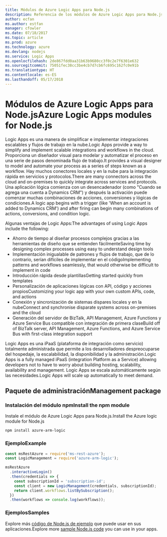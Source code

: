 ```yaml
---
title: Módulos de Azure Logic Apps para Node.js
description: Referencia de los módulos de Azure Logic Apps para Node.js
author: ecfan
ms.author: estfan
manager: cfowler
ms.date: 07/18/2017
ms.topic: article
ms.prod: azure
ms.technology: azure
ms.devlang: nodejs
ms.service: Logic Apps
ms.openlocfilehash: 2de867fdd0aa31b63b9680cc3f0c2e7f6301e632
ms.sourcegitcommit: 75051fec38cc3be4cb7d7cb6fc695c162fc0e91b
ms.translationtype: HT
ms.contentlocale: es-ES
ms.lasthandoff: 05/17/2018
---
```

# <a name="azure-logic-apps-modules-for-nodejs"></a><span data-ttu-id="d82a2-103">Módulos de Azure Logic Apps para Node.js</span><span class="sxs-lookup"><span data-stu-id="d82a2-103">Azure Logic Apps modules for Node.js</span></span>

<span data-ttu-id="d82a2-104">Logic Apps es una manera de simplificar e implementar integraciones escalables y flujos de trabajo en la nube.</span><span class="sxs-lookup"><span data-stu-id="d82a2-104">Logic Apps provide a way to simplify and implement scalable integrations and workflows in the cloud.</span></span> <span data-ttu-id="d82a2-105">Proporciona un diseñador visual para modelar y automatizar el proceso en una serie de pasos denominada flujo de trabajo.</span><span class="sxs-lookup"><span data-stu-id="d82a2-105">It provides a visual designer to model and automate your process as a series of steps known as a workflow.</span></span> <span data-ttu-id="d82a2-106">Hay muchos conectores locales y en la nube para la integración rápida en servicios y protocolos.</span><span class="sxs-lookup"><span data-stu-id="d82a2-106">There are many connectors across the cloud and on-premises to quickly integrate across services and protocols.</span></span> <span data-ttu-id="d82a2-107">Una aplicación lógica comienza con un desencadenador (como "Cuando se agrega una cuenta a Dynamics CRM") y después la activación puede comenzar muchas combinaciones de acciones, conversiones y lógicas de condiciones.</span><span class="sxs-lookup"><span data-stu-id="d82a2-107">A logic app begins with a trigger (like 'When an account is added to Dynamics CRM') and after firing can begin many combinations of actions, conversions, and condition logic.</span></span>

<span data-ttu-id="d82a2-108">Algunas ventajas de Logic Apps:</span><span class="sxs-lookup"><span data-stu-id="d82a2-108">The advantages of using Logic Apps include the following:</span></span>
- <span data-ttu-id="d82a2-109">Ahorro de tiempo al diseñar procesos complejos gracias a las herramientas de diseño que se entienden fácilmente</span><span class="sxs-lookup"><span data-stu-id="d82a2-109">Saving time by designing complex processes using easy to understand design tools</span></span>
- <span data-ttu-id="d82a2-110">Implementación inigualable de patrones y flujos de trabajo, que de lo contrario, serían difíciles de implementar en el código</span><span class="sxs-lookup"><span data-stu-id="d82a2-110">Implementing patterns and workflows seamlessly, that would otherwise be difficult to implement in code</span></span>
- <span data-ttu-id="d82a2-111">Introducción rápida desde plantillas</span><span class="sxs-lookup"><span data-stu-id="d82a2-111">Getting started quickly from templates</span></span>
- <span data-ttu-id="d82a2-112">Personalización de aplicaciones lógicas con API, código y acciones propios</span><span class="sxs-lookup"><span data-stu-id="d82a2-112">Customizing your logic app with your own custom APIs, code, and actions</span></span>
- <span data-ttu-id="d82a2-113">Conexión y sincronización de sistemas dispares locales y en la nube</span><span class="sxs-lookup"><span data-stu-id="d82a2-113">Connect and synchronise disparate systems across on-premises and the cloud</span></span>
- <span data-ttu-id="d82a2-114">Generación del servidor de BizTalk, API Management, Azure Functions y Azure Service Bus compatible con integración de primera clase</span><span class="sxs-lookup"><span data-stu-id="d82a2-114">Build off of BizTalk server, API Management, Azure Functions, and Azure Service Bus with first-class integration support</span></span>

<span data-ttu-id="d82a2-115">Logic Apps es una iPaaS (plataforma de integración como servicio) totalmente administrada que permite a los desarrolladores despreocuparse del hospedaje, la escalabilidad, la disponibilidad y la administración.</span><span class="sxs-lookup"><span data-stu-id="d82a2-115">Logic Apps is a fully managed iPaaS (integration Platform as a Service) allowing developers not to have to worry about building hosting, scalability, availability and management.</span></span> <span data-ttu-id="d82a2-116">Logic Apps se escala automáticamente según las necesidades.</span><span class="sxs-lookup"><span data-stu-id="d82a2-116">Logic Apps will scale up automatically to meet demand.</span></span>

## <a name="management-package"></a><span data-ttu-id="d82a2-117">Paquete de administración</span><span class="sxs-lookup"><span data-stu-id="d82a2-117">Management package</span></span>

### <a name="install-the-npm-module"></a><span data-ttu-id="d82a2-118">Instalación del módulo npm</span><span class="sxs-lookup"><span data-stu-id="d82a2-118">Install the npm module</span></span>

<span data-ttu-id="d82a2-119">Instale el módulo de Azure Logic Apps para Node.js.</span><span class="sxs-lookup"><span data-stu-id="d82a2-119">Install the Azure logic module for Node.js</span></span>

```bash
npm install azure-arm-logic
```

### <a name="example"></a><span data-ttu-id="d82a2-120">Ejemplo</span><span class="sxs-lookup"><span data-stu-id="d82a2-120">Example</span></span>

```javascript
const msRestAzure = require('ms-rest-azure');
const LogicManagement = require('azure-arm-logic');

msRestAzure
  .interactiveLogin()
  .then(credentials => {
    const subscriptionId = 'subscription-id';
    const client = new LogicManagement(credentials, subscriptionId);
    return client.workflows.listBySubscription();
  })
  .then(workflows => console.log(workflows));
```

### <a name="samples"></a><span data-ttu-id="d82a2-121">Ejemplos</span><span class="sxs-lookup"><span data-stu-id="d82a2-121">Samples</span></span>

<span data-ttu-id="d82a2-122">Explore más [código de Node.js de ejemplo](https://azure.microsoft.com/resources/samples/?platform=nodejs) que puede usar en sus aplicaciones.</span><span class="sxs-lookup"><span data-stu-id="d82a2-122">Explore more [sample Node.js code](https://azure.microsoft.com/resources/samples/?platform=nodejs) you can use in your apps.</span></span>
